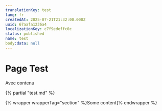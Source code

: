 ```yaml
---
translationKey: test
lang: fr
createdAt: 2025-07-21T21:32:00.000Z
uuid: 67aafa1236a4
localizationKey: c7f9edeffc0c
status: published
name: test
body:data: null
---
```

# Page Test

Avec contenu

{% partial "test.md" %}

{% wrapper wrapperTag="section" %}Some content{% endwrapper %}
